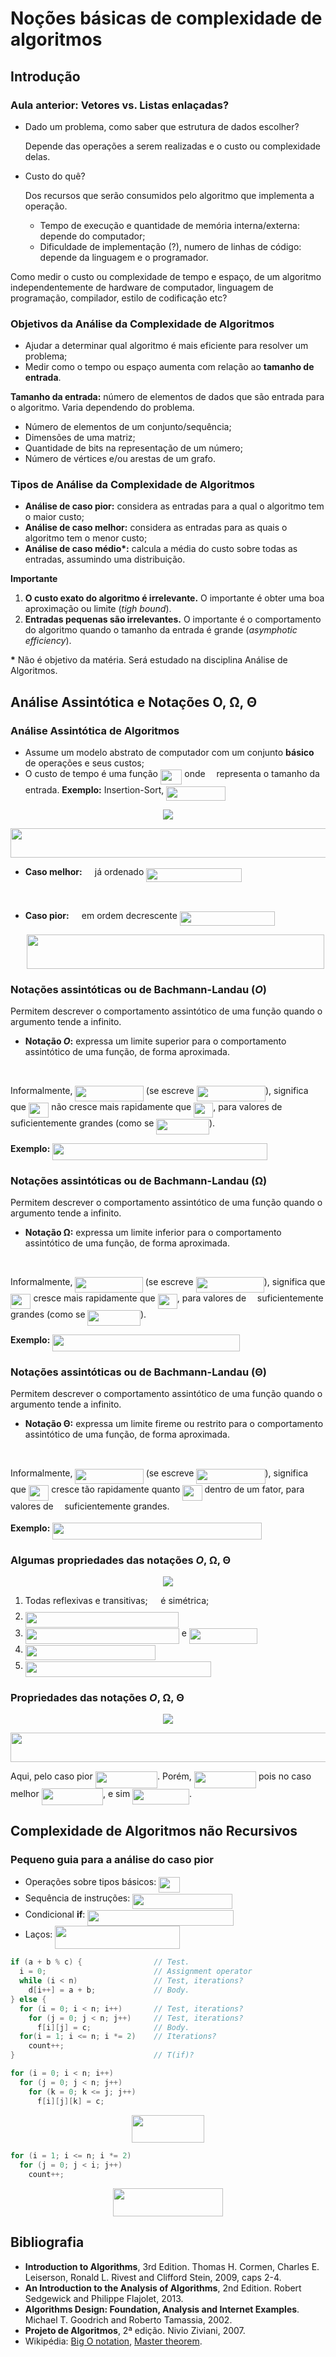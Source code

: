 # Noções básicas de complexidade de algoritmos

## Introdução

### Aula anterior: Vetores vs. Listas enlaçadas?

- Dado um problema, como saber que estrutura de dados escolher? 
  
  Depende das operações a serem realizadas e o custo ou complexidade delas.

- Custo do quê? 
  
  Dos recursos que serão consumidos pelo algoritmo que implementa a operação.

  - Tempo de execução e quantidade de memória interna/externa: depende do 
  computador;
  - Dificuldade de implementação (?), numero de linhas de código: depende da 
  linguagem e o programador.

Como medir o custo ou complexidade de tempo e espaço, de um algoritmo 
independentemente de hardware de computador, linguagem de programação, compilador,
estilo de codificação etc?

### Objetivos da Análise da Complexidade de Algoritmos

- Ajudar a determinar qual algoritmo é mais eficiente para resolver um problema;
- Medir como o tempo ou espaço aumenta com relação ao **tamanho de entrada**.

**Tamanho da entrada:** número de elementos de dados que são entrada para o algoritmo. Varia 
dependendo do problema.

- Número de elementos de um conjunto/sequência;
- Dimensões de uma matriz;
- Quantidade de bits na representação de um número;
- Número de vértices e/ou arestas de um grafo.

### Tipos de Análise da Complexidade de Algoritmos

- **Análise de caso pior:** considera as entradas para a qual o algoritmo tem o maior custo;
- **Análise de caso melhor:** considera as entradas para as quais o algoritmo tem o menor custo;
- **Análise de caso médio&ast;:** calcula a média do custo sobre todas as entradas, assumindo
uma distribuição.

**Importante**

1. **O custo exato do algoritmo é irrelevante.** O importante é obter uma boa aproximação
ou limite (*tigh bound*).
1. **Entradas pequenas são irrelevantes.** O importante é o comportamento do algoritmo
quando o tamanho da entrada é grande (*asymphotic efficiency*).

**&ast;** Não é objetivo da matéria. Será estudado na disciplina Análise de Algoritmos.

## Análise Assintótica e Notações O, &Omega;, &Theta;

### Análise Assintótica de Algoritmos

- Assume um modelo abstrato de computador com um conjunto **básico** de operações e seus custos;
- O custo de tempo é uma função <img src="https://rawgit.com/alessandrojean/AED-I-2018.1/master/svgs/cc4152a1ba8a0ec113e9f2062a489b7d.svg?invert_in_darkmode" align=middle width=34.541760000000004pt height=24.65759999999998pt/> onde <img src="https://rawgit.com/alessandrojean/AED-I-2018.1/master/svgs/55a049b8f161ae7cfeb0197d75aff967.svg?invert_in_darkmode" align=middle width=9.867000000000003pt height=14.155350000000013pt/> representa o tamanho da entrada. **Exemplo:** Insertion-Sort, <img src="https://rawgit.com/alessandrojean/AED-I-2018.1/master/svgs/14ebbd324f2b3e723b57f79088e851b0.svg?invert_in_darkmode" align=middle width=95.26654500000001pt height=22.831379999999992pt/>

<p align="center">
  <img src="https://user-images.githubusercontent.com/14254807/36647924-214921dc-1a6b-11e8-879a-65aadb6a66be.png">
</p>

<p align="center"><img src="https://rawgit.com/alessandrojean/AED-I-2018.1/master/svgs/3df7a9dcbec933bb76259139e556f27c.svg?invert_in_darkmode" align=middle width=538.3158pt height=47.13489pt/></p>

- **Caso melhor:** <img src="https://rawgit.com/alessandrojean/AED-I-2018.1/master/svgs/53d147e7f3fe6e47ee05b88b166bd3f6.svg?invert_in_darkmode" align=middle width=12.328800000000005pt height=22.46574pt/> já ordenado <img src="https://rawgit.com/alessandrojean/AED-I-2018.1/master/svgs/92cb1c946ad41d5a9294d107f0d6a4b8.svg?invert_in_darkmode" align=middle width=152.81375999999997pt height=22.831379999999992pt/>
  
  <p align="center"><img src="https://rawgit.com/alessandrojean/AED-I-2018.1/master/svgs/4fd0ddd607884ececda9d0ff5aee26df.svg?invert_in_darkmode" align=middle width=383.02109999999993pt height=16.438356pt/></p>
- **Caso pior:** <img src="https://rawgit.com/alessandrojean/AED-I-2018.1/master/svgs/53d147e7f3fe6e47ee05b88b166bd3f6.svg?invert_in_darkmode" align=middle width=12.328800000000005pt height=22.46574pt/> em ordem decrescente <img src="https://rawgit.com/alessandrojean/AED-I-2018.1/master/svgs/bc8dd7e9bdab0c833af029a203744f13.svg?invert_in_darkmode" align=middle width=152.3049pt height=22.831379999999992pt/>

  <p align="center"><img src="https://rawgit.com/alessandrojean/AED-I-2018.1/master/svgs/fd564934c8de922b63c99ae763f4984c.svg?invert_in_darkmode" align=middle width=475.86495pt height=54.673245pt/></p>
  
### Notações assintóticas ou de Bachmann-Landau (*O*)

Permitem descrever o comportamento assintótico de uma função quando o argumento tende a infinito.

- **Notação *O*:** expressa um limite superior para o comportamento assintótico de uma função, de forma
aproximada.

<p align="center"><img src="https://rawgit.com/alessandrojean/AED-I-2018.1/master/svgs/a20c71f24382c024c1cfb211c4f9bea9.svg?invert_in_darkmode" align=middle width=405.9825pt height=16.438356pt/></p>

Informalmente, <img src="https://rawgit.com/alessandrojean/AED-I-2018.1/master/svgs/ea839fa247a13cf65b099b2d9d5c3071.svg?invert_in_darkmode" align=middle width=109.42437pt height=24.65759999999998pt/> (se escreve
<img src="https://rawgit.com/alessandrojean/AED-I-2018.1/master/svgs/6e28871a6a32a516e600da6b46683a1f.svg?invert_in_darkmode" align=middle width=110.30712pt height=24.65759999999998pt/>), significa que <img src="https://rawgit.com/alessandrojean/AED-I-2018.1/master/svgs/3d425a215e8eeb2a056f553633aaae4a.svg?invert_in_darkmode" align=middle width=32.469855pt height=24.65759999999998pt/> não cresce mais rapidamente que <img src="https://rawgit.com/alessandrojean/AED-I-2018.1/master/svgs/f010a0fda7cdcc04209d9381ef5fca27.svg?invert_in_darkmode" align=middle width=31.0827pt height=24.65759999999998pt/>, para valores de <img src="https://rawgit.com/alessandrojean/AED-I-2018.1/master/svgs/55a049b8f161ae7cfeb0197d75aff967.svg?invert_in_darkmode" align=middle width=9.867000000000003pt height=14.155350000000013pt/> suficientemente grandes (como se <img src="https://rawgit.com/alessandrojean/AED-I-2018.1/master/svgs/58d9dae7c4c1dd14ba69f8f098766abb.svg?invert_in_darkmode" align=middle width=84.526365pt height=24.65759999999998pt/>).

**Exemplo:** <img src="https://rawgit.com/alessandrojean/AED-I-2018.1/master/svgs/a876233248b9eb8f9ef34ef5245de4cd.svg?invert_in_darkmode" align=middle width=344.012955pt height=26.76201000000001pt/>

### Notações assintóticas ou de Bachmann-Landau (&Omega;)

Permitem descrever o comportamento assintótico de uma função quando o argumento tende a infinito.

- **Notação &Omega;:** expressa um limite inferior para o comportamento assintótico de uma função, de forma aproximada.

<p align="center"><img src="https://rawgit.com/alessandrojean/AED-I-2018.1/master/svgs/f33f061867b5b65aa6a73cc876b57979.svg?invert_in_darkmode" align=middle width=405.9825pt height=16.438356pt/></p>

Informalmente, <img src="https://rawgit.com/alessandrojean/AED-I-2018.1/master/svgs/3ed5f1006d103ed7aa4d053507d8e9af.svg?invert_in_darkmode" align=middle width=108.301215pt height=24.65759999999998pt/> (se escreve
<img src="https://rawgit.com/alessandrojean/AED-I-2018.1/master/svgs/23fd4d3560bb2304d695d73d6188e644.svg?invert_in_darkmode" align=middle width=109.183965pt height=24.65759999999998pt/>), significa que <img src="https://rawgit.com/alessandrojean/AED-I-2018.1/master/svgs/3d425a215e8eeb2a056f553633aaae4a.svg?invert_in_darkmode" align=middle width=32.469855pt height=24.65759999999998pt/> cresce mais rapidamente que <img src="https://rawgit.com/alessandrojean/AED-I-2018.1/master/svgs/f010a0fda7cdcc04209d9381ef5fca27.svg?invert_in_darkmode" align=middle width=31.0827pt height=24.65759999999998pt/>, para valores de <img src="https://rawgit.com/alessandrojean/AED-I-2018.1/master/svgs/55a049b8f161ae7cfeb0197d75aff967.svg?invert_in_darkmode" align=middle width=9.867000000000003pt height=14.155350000000013pt/> suficientemente grandes (como se <img src="https://rawgit.com/alessandrojean/AED-I-2018.1/master/svgs/0b5535aabea43ea8af796d2d67c2df52.svg?invert_in_darkmode" align=middle width=84.526365pt height=24.65759999999998pt/>).

**Exemplo:** <img src="https://rawgit.com/alessandrojean/AED-I-2018.1/master/svgs/e50ab616884e9028374b5ca1a20c68a0.svg?invert_in_darkmode" align=middle width=299.76820499999997pt height=26.76201000000001pt/>

### Notações assintóticas ou de Bachmann-Landau (&Theta;)

Permitem descrever o comportamento assintótico de uma função quando o argumento tende a infinito.

- **Notação &Theta;:** expressa um limite fireme ou restrito para o comportamento
assintótico de uma função, de forma aproximada.

<p align="center"><img src="https://rawgit.com/alessandrojean/AED-I-2018.1/master/svgs/23f4c42ae5d2dec2c40b914b423223a0.svg?invert_in_darkmode" align=middle width=555.67545pt height=16.438356pt/></p>

Informalmente, <img src="https://rawgit.com/alessandrojean/AED-I-2018.1/master/svgs/fde550ecd8b9c3a9c3ecf991eedbbe4a.svg?invert_in_darkmode" align=middle width=109.21448999999997pt height=24.65759999999998pt/> (se escreve
<img src="https://rawgit.com/alessandrojean/AED-I-2018.1/master/svgs/8a35aa25793467088290d4677a4cd64f.svg?invert_in_darkmode" align=middle width=110.09724000000001pt height=24.65759999999998pt/>), significa que <img src="https://rawgit.com/alessandrojean/AED-I-2018.1/master/svgs/3d425a215e8eeb2a056f553633aaae4a.svg?invert_in_darkmode" align=middle width=32.469855pt height=24.65759999999998pt/> cresce tão rapidamente quanto <img src="https://rawgit.com/alessandrojean/AED-I-2018.1/master/svgs/f010a0fda7cdcc04209d9381ef5fca27.svg?invert_in_darkmode" align=middle width=31.0827pt height=24.65759999999998pt/>
dentro de um fator, para valores de <img src="https://rawgit.com/alessandrojean/AED-I-2018.1/master/svgs/55a049b8f161ae7cfeb0197d75aff967.svg?invert_in_darkmode" align=middle width=9.867000000000003pt height=14.155350000000013pt/> suficientemente grandes.

**Exemplo:** <img src="https://rawgit.com/alessandrojean/AED-I-2018.1/master/svgs/12b6625ac06a442e8a10907bf88114d3.svg?invert_in_darkmode" align=middle width=335.164005pt height=26.76201000000001pt/>

### Algumas propriedades das notações *O*, &Omega;, &Theta;

<p align="center">
  <img src="https://user-images.githubusercontent.com/14254807/36792274-e93b255a-1c78-11e8-8a98-1a0e36ed2eeb.png">
</p>

1. Todas reflexivas e transitivas; <img src="https://rawgit.com/alessandrojean/AED-I-2018.1/master/svgs/b35e24d8a08c0ab01195f2ad2a78fab7.svg?invert_in_darkmode" align=middle width=12.785520000000004pt height=22.46574pt/> é simétrica;
2. <img src="https://rawgit.com/alessandrojean/AED-I-2018.1/master/svgs/7637253b9d918359ef3cbfb6f46b31d1.svg?invert_in_darkmode" align=middle width=245.06080499999996pt height=24.65759999999998pt/>
3. <img src="https://rawgit.com/alessandrojean/AED-I-2018.1/master/svgs/7586be124aa49c975459d072698d8c7f.svg?invert_in_darkmode" align=middle width=245.97490499999995pt height=24.65759999999998pt/> e <img src="https://rawgit.com/alessandrojean/AED-I-2018.1/master/svgs/23fd4d3560bb2304d695d73d6188e644.svg?invert_in_darkmode" align=middle width=109.183965pt height=24.65759999999998pt/>
4. <img src="https://rawgit.com/alessandrojean/AED-I-2018.1/master/svgs/3179131260b4e17f1bc07655205b6ea4.svg?invert_in_darkmode" align=middle width=208.59415499999997pt height=24.65759999999998pt/>
5. <img src="https://rawgit.com/alessandrojean/AED-I-2018.1/master/svgs/d5f5097ad05e636a6a1884a8f73201f7.svg?invert_in_darkmode" align=middle width=297.17770499999995pt height=24.65759999999998pt/>

### Propriedades das notações *O*, &Omega;, &Theta;

<p align="center">
  <img src="https://user-images.githubusercontent.com/14254807/36647924-214921dc-1a6b-11e8-879a-65aadb6a66be.png">
</p>

<p align="center"><img src="https://rawgit.com/alessandrojean/AED-I-2018.1/master/svgs/3df7a9dcbec933bb76259139e556f27c.svg?invert_in_darkmode" align=middle width=538.3158pt height=47.13489pt/></p>

Aqui, pelo caso pior <img src="https://rawgit.com/alessandrojean/AED-I-2018.1/master/svgs/3a1fa25e6805485bf103f59e8db4b1cd.svg?invert_in_darkmode" align=middle width=99.48147pt height=26.76201000000001pt/>. Porém, <img src="https://rawgit.com/alessandrojean/AED-I-2018.1/master/svgs/5a5274f11b034e1cbca86b8e9cc21717.svg?invert_in_darkmode" align=middle width=99.27158999999999pt height=26.76201000000001pt/> pois no caso
melhor <img src="https://rawgit.com/alessandrojean/AED-I-2018.1/master/svgs/7c43bfcf52b69eaa46129f6986d46676.svg?invert_in_darkmode" align=middle width=98.35831499999999pt height=26.76201000000001pt/>, e sim <img src="https://rawgit.com/alessandrojean/AED-I-2018.1/master/svgs/8e1fecc54c46b5290f19d15ec793cef3.svg?invert_in_darkmode" align=middle width=90.98380499999999pt height=24.65759999999998pt/>.

## Complexidade de Algoritmos não Recursivos

### Pequeno guia para a análise do caso pior

- Operações sobre tipos básicos: <img src="https://rawgit.com/alessandrojean/AED-I-2018.1/master/svgs/1e2f931ee6c0b8e7a51a7b0d123d514f.svg?invert_in_darkmode" align=middle width=34.000065pt height=24.65759999999998pt/>
- Sequência de instruções: <img src="https://rawgit.com/alessandrojean/AED-I-2018.1/master/svgs/5959778e0fda3fd2719e0d0114dcfe8d.svg?invert_in_darkmode" align=middle width=160.29370500000002pt height=24.65759999999998pt/>
- Condicional **if**: <img src="https://rawgit.com/alessandrojean/AED-I-2018.1/master/svgs/39ebcabf9952b483af40aae2223d4d2a.svg?invert_in_darkmode" align=middle width=234.205455pt height=24.65759999999998pt/>
- Laços: <img src="https://rawgit.com/alessandrojean/AED-I-2018.1/master/svgs/efa718d4b8134937cf482d3b5278f68a.svg?invert_in_darkmode" align=middle width=199.273305pt height=37.80842999999999pt/>

```c
if (a + b % c) {                // Test.
  i = 0;                        // Assignment operator
  while (i < n)                 // Test, iterations?
    d[i++] = a + b;             // Body.
} else {
  for (i = 0; i < n; i++)       // Test, iterations?
    for (j = 0; j < n; j++)     // Test, iterations?
      f[i][j] = c;              // Body.
  for(i = 1; i <= n; i *= 2)    // Iterations?
    count++;
}                               // T(if)?
```

```c
for (i = 0; i < n; i++)
  for (j = 0; j < n; j++)
    for (k = 0; k <= j; j++)
      f[i][j][k] = c;
```

<p align="center"><img src="https://rawgit.com/alessandrojean/AED-I-2018.1/master/svgs/6644ba6ba70e812e8f4508308cc70d0a.svg?invert_in_darkmode" align=middle width=116.867025pt height=44.897324999999995pt/></p>

```c
for (i = 1; i <= n; i *= 2)
  for (j = 0; j < i; j++)
    count++;
```

<p align="center"><img src="https://rawgit.com/alessandrojean/AED-I-2018.1/master/svgs/55fc71b3c68083208f0382d7114a17fb.svg?invert_in_darkmode" align=middle width=175.98569999999998pt height=44.897324999999995pt/></p>

## Bibliografia

- **Introduction to Algorithms**, 3rd Edition. Thomas H. Cormen, Charles E. 
Leiserson, Ronald L. Rivest and Clifford Stein, 2009, caps 2-4.
- **An Introduction to the Analysis of Algorithms**, 2nd Edition. Robert
Sedgewick and Philippe Flajolet, 2013.
- **Algorithms Design: Foundation, Analysis and Internet Examples**. Michael
T. Goodrich and Roberto Tamassia, 2002.
- **Projeto de Algoritmos**, 2ª edição. Nivio Ziviani, 2007.
- Wikipédia: [Big O notation](https://en.wikipedia.org/wiki/Big_O_notation), 
[Master theorem](https://en.wikipedia.org/wiki/Master_theorem).